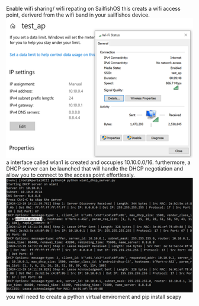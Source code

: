 Enable wifi sharing/ wifi repating on SailfishOS
this creats a wifi access point, deriverd from the wifi band in your sailfishos device.
<img src=https://raw.githubusercontent.com/RetributionByRevenue/SailfishOS-wifi-access-point/refs/heads/main/wifi.PNG>
a interface called wlan1 is created and occupies 10.10.0.0/16.
furthermore, a DHCP server can be launched that will handle the DHCP negotiation and allow you to connect to the access point effortlessly. 
<img src="https://github.com/RetributionByRevenue/SailfishOS-wifi-access-point/blob/main/wlan1_dhcp_server%20screenshot.PNG?raw=true">
you will need to create a python virtual enviroment and pip install scapy
